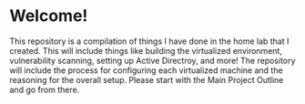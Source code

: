 # Welcome!
This repository is a compilation of things I have done in the home lab that I created. This will include things like building the virtualized environment, vulnerability scanning, setting up Active Directroy, and more! The repository will include the process for configuring each virtualized machine and the reasoning for the overall setup. Please start with the Main Project Outline and go from there. 
